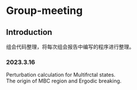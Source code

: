 # Group-meeting
## Introduction

组会代码整理，将每次组会报告中编写的程序进行整理。

### 2023.3.16
Perturbation calculation for Multifrctal states.\
The origin of MBC region and Ergodic breaking.
